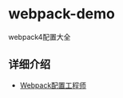 # webpack-demo

webpack4配置大全

## 详细介绍

- [Webpack配置工程师](https://github.com/NuoHui/fe-note/issues/20)
